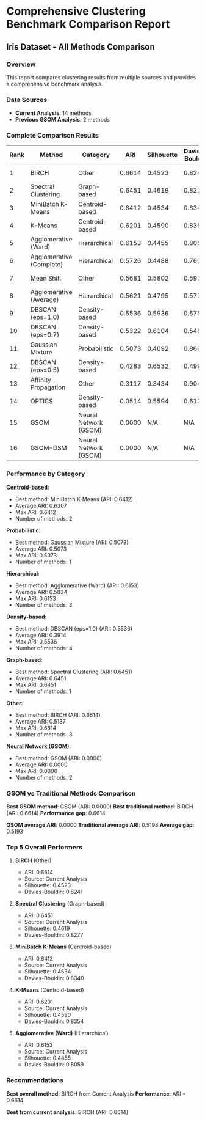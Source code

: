 # Comprehensive Clustering Benchmark Comparison Report
## Iris Dataset - All Methods Comparison

### Overview
This report compares clustering results from multiple sources and provides a comprehensive benchmark analysis.

### Data Sources
- **Current Analysis**: 14 methods
- **Previous GSOM Analysis**: 2 methods

### Complete Comparison Results

| Rank | Method | Category | ARI | Silhouette | Davies-Bouldin | Source |
|------|--------|----------|-----|------------|----------------|--------|
| 1 | BIRCH | Other | 0.6614 | 0.4523 | 0.8241 | Current Analysis |
| 2 | Spectral Clustering | Graph-based | 0.6451 | 0.4619 | 0.8277 | Current Analysis |
| 3 | MiniBatch K-Means | Centroid-based | 0.6412 | 0.4534 | 0.8340 | Current Analysis |
| 4 | K-Means | Centroid-based | 0.6201 | 0.4590 | 0.8354 | Current Analysis |
| 5 | Agglomerative (Ward) | Hierarchical | 0.6153 | 0.4455 | 0.8059 | Current Analysis |
| 6 | Agglomerative (Complete) | Hierarchical | 0.5726 | 0.4488 | 0.7600 | Current Analysis |
| 7 | Mean Shift | Other | 0.5681 | 0.5802 | 0.5976 | Current Analysis |
| 8 | Agglomerative (Average) | Hierarchical | 0.5621 | 0.4795 | 0.5778 | Current Analysis |
| 9 | DBSCAN (eps=1.0) | Density-based | 0.5536 | 0.5936 | 0.5759 | Current Analysis |
| 10 | DBSCAN (eps=0.7) | Density-based | 0.5322 | 0.6104 | 0.5483 | Current Analysis |
| 11 | Gaussian Mixture | Probabilistic | 0.5073 | 0.4092 | 0.8669 | Current Analysis |
| 12 | DBSCAN (eps=0.5) | Density-based | 0.4283 | 0.6532 | 0.4990 | Current Analysis |
| 13 | Affinity Propagation | Other | 0.3117 | 0.3434 | 0.9041 | Current Analysis |
| 14 | OPTICS | Density-based | 0.0514 | 0.5594 | 0.6135 | Current Analysis |
| 15 | GSOM | Neural Network (GSOM) | 0.0000 | N/A | N/A | Previous GSOM Analysis |
| 16 | GSOM+DSM | Neural Network (GSOM) | 0.0000 | N/A | N/A | Previous GSOM Analysis |

### Performance by Category

**Centroid-based**:
- Best method: MiniBatch K-Means (ARI: 0.6412)
- Average ARI: 0.6307
- Max ARI: 0.6412
- Number of methods: 2

**Probabilistic**:
- Best method: Gaussian Mixture (ARI: 0.5073)
- Average ARI: 0.5073
- Max ARI: 0.5073
- Number of methods: 1

**Hierarchical**:
- Best method: Agglomerative (Ward) (ARI: 0.6153)
- Average ARI: 0.5834
- Max ARI: 0.6153
- Number of methods: 3

**Density-based**:
- Best method: DBSCAN (eps=1.0) (ARI: 0.5536)
- Average ARI: 0.3914
- Max ARI: 0.5536
- Number of methods: 4

**Graph-based**:
- Best method: Spectral Clustering (ARI: 0.6451)
- Average ARI: 0.6451
- Max ARI: 0.6451
- Number of methods: 1

**Other**:
- Best method: BIRCH (ARI: 0.6614)
- Average ARI: 0.5137
- Max ARI: 0.6614
- Number of methods: 3

**Neural Network (GSOM)**:
- Best method: GSOM (ARI: 0.0000)
- Average ARI: 0.0000
- Max ARI: 0.0000
- Number of methods: 2

### GSOM vs Traditional Methods Comparison

**Best GSOM method**: GSOM (ARI: 0.0000)
**Best traditional method**: BIRCH (ARI: 0.6614)
**Performance gap**: 0.6614

**GSOM average ARI**: 0.0000
**Traditional average ARI**: 0.5193
**Average gap**: 0.5193

### Top 5 Overall Performers

1. **BIRCH** (Other)
   - ARI: 0.6614
   - Source: Current Analysis
   - Silhouette: 0.4523
   - Davies-Bouldin: 0.8241

2. **Spectral Clustering** (Graph-based)
   - ARI: 0.6451
   - Source: Current Analysis
   - Silhouette: 0.4619
   - Davies-Bouldin: 0.8277

3. **MiniBatch K-Means** (Centroid-based)
   - ARI: 0.6412
   - Source: Current Analysis
   - Silhouette: 0.4534
   - Davies-Bouldin: 0.8340

4. **K-Means** (Centroid-based)
   - ARI: 0.6201
   - Source: Current Analysis
   - Silhouette: 0.4590
   - Davies-Bouldin: 0.8354

5. **Agglomerative (Ward)** (Hierarchical)
   - ARI: 0.6153
   - Source: Current Analysis
   - Silhouette: 0.4455
   - Davies-Bouldin: 0.8059

### Recommendations

**Best overall method**: BIRCH from Current Analysis
**Performance**: ARI = 0.6614

**Best from current analysis**: BIRCH (ARI: 0.6614)

